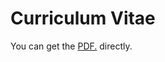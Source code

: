 # Curriculum Vitae

You can get the <a href="https://www.dropbox.com/s/1q5qvuxeh290zui/Zhizhen_CV_2022_February.pdf?dl=0" target="_blank">PDF.</a> directly.
